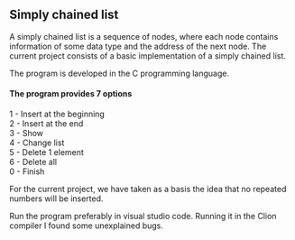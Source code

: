 ## Simply chained list

A simply chained list is a sequence of nodes, where each node contains information of some data type and the address of the next node.
The current project consists of a basic implementation of a simply chained list.

The program is developed in the C programming language.

#### The program provides 7 options
1 - Insert at the beginning
</br>2 - Insert at the end
</br>3 - Show
</br>4 - Change list
</br>5 - Delete 1 element
</br>6 - Delete all
</br>0 - Finish

For the current project, we have taken as a basis the idea that no repeated numbers will be inserted.

Run the program preferably in visual studio code. Running it in the Clion compiler I found some unexplained bugs.

